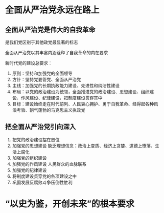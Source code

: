 # 全面从严治党永远在路上

## 全面从严治党是伟大的自我革命

是我们党区别于其他政党最显著的标志

全面从严治党以其丰富内涵诠释了自我革命的内在要求

新时代党的建设总要求：
1. 原则：坚持和加强党的全面领导
2. 方针：坚持党要管党、全面从严治党
3. 主线：加强党的长期执政能力建设、先进性和纯洁性建设
4. 布局：以党的政治建设为统领，全面推进党的政治建设、思想建设、组织建设、作风建设、纪律建设，把制度建设贯穿其中
5. 目标：建设始终走在时代前列、人民衷心拥护、勇于自我革命、经得起各种风浪考验、朝气蓬勃的马克思主义执政党

## 把全面从严治党引向深入

1. 把党的政治建设摆在首位
2. 加强党的思想建设
   缺乏理想信念：政治上变质、经济上贪婪、道德上堕落、生活上腐化
3. 加强党的组织建设
4. 加强党的作风建设
   人民群众的血脉联系
5. 加强党的纪律建设
6. 将制度建设贯穿党的各项建设之中
7. 巩固发展反腐败斗争压倒性胜利

# “以史为鉴，开创未来”的根本要求


